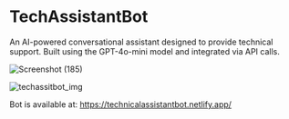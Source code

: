 # TechAssistantBot
An AI-powered conversational assistant designed to provide technical support. Built using the GPT-4o-mini model and integrated via API calls.  

![Screenshot (185)](https://github.com/user-attachments/assets/c3a36cdd-4b16-4506-80a6-840ed433f400)

![techassitbot_img](https://github.com/user-attachments/assets/ae7b5ffa-cdb7-4c44-8bd1-76cabf81062c)


Bot is available at: https://technicalassistantbot.netlify.app/ 
